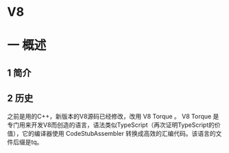# V8

# 一 概述
## 1 简介

## 2 历史
之前是用的C++，新版本的V8源码已经修改，改用 V8 Torque 。 V8 Torque 是专门用来开发V8而创造的语言，语法类似TypeScript（再次证明TypeScript的价值），它的编译器使用 CodeStubAssembler 转换成高效的汇编代码。该语言的文件后缀是tq。